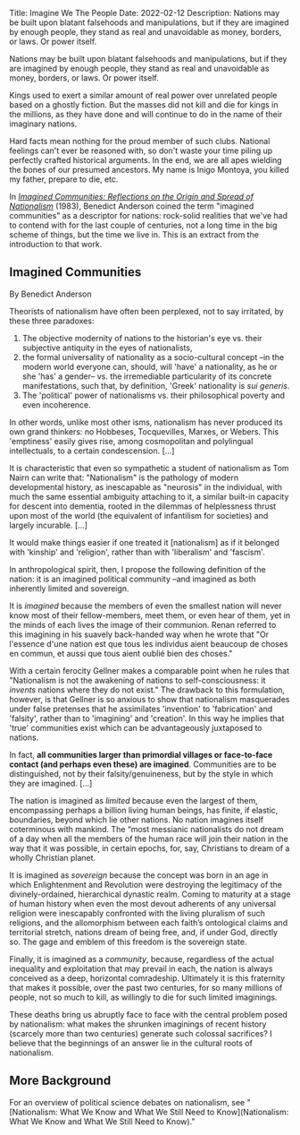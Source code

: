 Title: Imagine We The People
Date: 2022-02-12
Description: Nations may be built upon blatant falsehoods and manipulations, but if they are imagined by enough people, they stand as real and unavoidable as money, borders, or laws. Or power itself.

Nations may be built upon blatant falsehoods and manipulations, but if they are imagined by enough people, they stand as real and unavoidable as money, borders, or laws. Or power itself. 

Kings used to exert a similar amount of real power over unrelated people based on a ghostly fiction. But the masses did not kill and die for kings in the millions, as they have done and will continue to do in the name of their imaginary nations.

Hard facts mean nothing for the proud member of such clubs. National feelings can't ever be reasoned with, so don't waste your time piling up perfectly crafted historical arguments. In the end, we are all apes wielding the bones of our presumed ancestors. My name is Inigo Montoya, you killed my father, prepare to die, etc.

In *[Imagined Communities: Reflections on the Origin and Spread of Nationalism](https://en.wikipedia.org/wiki/Imagined_Communities)* (1983),
Benedict Anderson coined the term "imagined communities" as a descriptor for nations: rock-solid realities that we've had to contend with for the last couple of centuries, not a long time in the big scheme of things, but the time we live in. This is an extract from the introduction to that work.


## Imagined Communities

By Benedict Anderson

Theorists of nationalism have often been perplexed, not to say irritated, by these three paradoxes:
1. The objective modernity of nations to the historian's eye vs. their subjective antiquity in the eyes of nationalists,
2. the formal universality of nationality as a socio-cultural concept –in the modern world everyone can, should, will 'have' a nationality, as he or she 'has' a gender– vs. the irremediable particularity of its concrete manifestations, such that, by definition, 'Greek' nationality is *sui generis*.
3. The 'political' power of nationalisms vs. their philosophical poverty and even incoherence. 

In other words, unlike most other isms, nationalism has never produced its own grand thinkers: no Hobbeses, Tocquevilles, Marxes, or Webers. This 'emptiness' easily gives rise, among cosmopolitan and polylingual intellectuals, to a certain condescension. [...]

It is characteristic that even so sympathetic a student of nationalism as Tom Nairn can write that: "Nationalism" is the pathology of modern developmental history, as inescapable as "neurosis" in the individual, with much the same essential ambiguity attaching to it, a similar built-in capacity for descent into dementia, rooted in the dilemmas of helplessness thrust upon most of the world (the equivalent of infantilism for societies) and largely incurable. [...]

It would make things easier if one treated it [nationalism] as if it belonged with 'kinship' and 'religion', rather than with 'liberalism' and 'fascism'.

In anthropological spirit, then, I propose the following definition of the nation: it is an imagined political community –and imagined as both inherently limited and sovereign.

It is *imagined* because the members of even the smallest nation will never know most of their fellow-members, meet them, or even hear of them, yet in the minds of each lives the image of their communion. Renan referred to this imagining in his suavely back-handed way when he wrote that "Or l'essence d'une nation est que tous les individus aient beaucoup de choses en commun, et aussi que tous aient oublié bien des choses." 

With a certain ferocity Gellner makes a comparable point when he rules that "Nationalism is not the awakening of nations to self-consciousness: it *invents* nations where they do not exist." The drawback to this formulation, however, is that Gellner is so anxious to show that nationalism masquerades under false pretenses that he assimilates 'invention' to 'fabrication' and 'falsity', rather than to 'imagining' and 'creation'. In this way he implies that 'true' communities exist which can be advantageously juxtaposed to nations.

In fact, __all communities larger than primordial villages or face-to-face contact (and perhaps even these) are imagined__. Communities are to be distinguished, not by their falsity/genuineness, but by the style in which they are imagined. [...]

The nation is imagined as *limited* because even the largest of them, encompassing perhaps a billion living human beings, has finite, if elastic, boundaries, beyond which lie other nations. No nation imagines itself coterminous with mankind. The “most messianic nationalists do not dream of a day when all the members of the human race will join their nation in the way that it was possible, in certain epochs, for, say, Christians to dream of a wholly Christian planet.

It is imagined as *sovereign* because the concept was born in an age in which Enlightenment and Revolution were destroying the legitimacy of the divinely-ordained, hierarchical dynastic realm. Coming to maturity at a stage of human history when even the most devout adherents of any universal religion were inescapably confronted with the living pluralism of such religions, and the allomorphism between each faith’s ontological claims and territorial stretch, nations dream of being free, and, if under God, directly so. The gage and emblem of this freedom is the sovereign state.

Finally, it is imagined as a *community*, because, regardless of the actual inequality and exploitation that may prevail in each, the nation is always conceived as a deep, horizontal comradeship. Ultimately it is this fraternity that makes it possible, over the past two centuries, for so many millions of people, not so much to kill, as willingly to die for such limited imaginings.

These deaths bring us abruptly face to face with the central problem posed by nationalism: what makes the shrunken imaginings of recent history (scarcely more than two centuries) generate such colossal sacrifices? I believe that the beginnings of an answer lie in the cultural roots of nationalism.

## More Background

For an overview of political science debates on nationalism, see "[Nationalism: What We Know and What We Still Need to Know](Nationalism: What We Know and What We Still Need to Know)."
